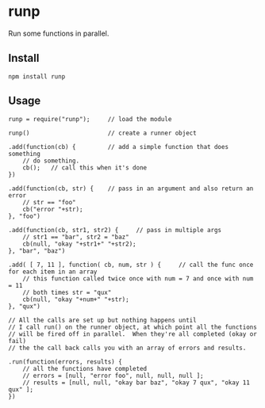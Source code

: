 
# runp

Run some functions in parallel.


## Install

	npm install runp


## Usage

	runp = require("runp");		// load the module

	runp()						// create a runner object

	.add(function(cb) {			// add a simple function that does something
		// do something.
		cb();	// call this when it's done
	})

	.add(function(cb, str) {	// pass in an argument and also return an error
		// str == "foo"
		cb("error "+str);
	}, "foo")

	.add(function(cb, str1, str2) {		// pass in multiple args
		// str1 == "bar", str2 = "baz"
		cb(null, "okay "+str1+" "+str2);
	}, "bar", "baz")

	.add( [ 7, 11 ], function( cb, num, str ) {		// call the func once for each item in an array
		// this function called twice once with num = 7 and once with num = 11
		// both times str = "qux"
		cb(null, "okay "+num+" "+str);
	}, "qux")

	// All the calls are set up but nothing happens until
	// I call run() on the runner object, at which point all the functions
	// will be fired off in parallel.  When they're all completed (okay or fail)
	// the the call back calls you with an array of errors and results.

	.run(function(errors, results) {
		// all the functions have completed
		// errors = [null, "error foo", null, null, null ];
		// results = [null, null, "okay bar baz", "okay 7 qux", "okay 11 qux" ];
	})


